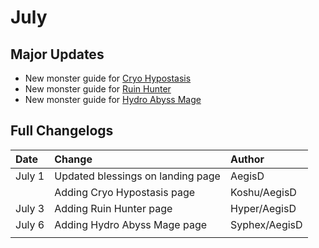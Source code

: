 # July

## Major Updates

* New monster guide for [Cryo Hypostasis](../../monsters/elites/cryo-hypostasis.md)
* New monster guide for [Ruin Hunter](../../monsters/ruin-constructs/ruin-hunter.md)
* New monster guide for [Hydro Abyss Mage](../../monsters/abyss-order/hydro-abyss-mage.md)

## Full Changelogs

| Date | Change | Author |
| :--- | :--- | :--- |
| July 1 | Updated blessings on landing page | AegisD |
|  | Adding Cryo Hypostasis page | Koshu/AegisD |
| July 3 | Adding Ruin Hunter page | Hyper/AegisD |
| July 6 | Adding Hydro Abyss Mage page | Syphex/AegisD |
|  |  |  |


